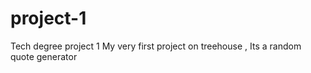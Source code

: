 # project-1
 Tech degree project 1 
My very first project on treehouse , Its a random quote generator 
